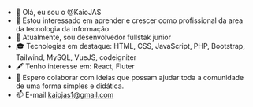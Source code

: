 - 👋 Olá, eu sou o @KaioJAS
- 👀 Estou interessado em aprender e crescer como profissional da area da tecnologia da informação
- 🌱 Atualmente, sou desenvolvedor fullstak junior
- 🎓 Tecnologias em destaque: HTML, CSS, JavaScript, PHP, Bootstrap, Tailwind, MySQL, VueJS, codeigniter
- 🖋️ Tenho interesse em: React, Fluter
- 💞️ Espero colaborar com ideias que possam ajudar toda a comunidade de uma forma simples e didática.
- 📫 E-mail kaiojas1@gmail.com

<!---
KaioJAS/KaioJAS is a ✨ special ✨ repository because its `README.md` (this file) appears on your GitHub profile.
You can click the Preview link to take a look at your changes.
--->
